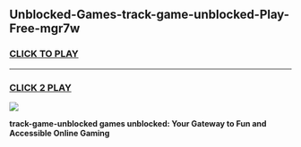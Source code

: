 
## Unblocked-Games-track-game-unblocked-Play-Free-mgr7w
<h3>
<a href="https://premium76.site?title=track-game-unblocked&ref=15A">CLICK TO PLAY</a></h3>
<hr>

<h3>
<a href="https://premium76.site?title=track-game-unblocked&ref=15A">CLICK 2 PLAY</a>
  
</h3>

<a href="https://premium76.site?title=track-game-unblocked&ref=15A"><img src="https://clearcache.store/games.png"></a>


**track-game-unblocked games unblocked: Your Gateway to Fun and Accessible Online Gaming**
